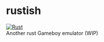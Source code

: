 # rustish  
[![Rust](https://github.com/griffi-gh/rustish/actions/workflows/rust.yml/badge.svg)](https://github.com/griffi-gh/rustish/actions/workflows/rust.yml)  
Another rust Gameboy emulator (WIP)
